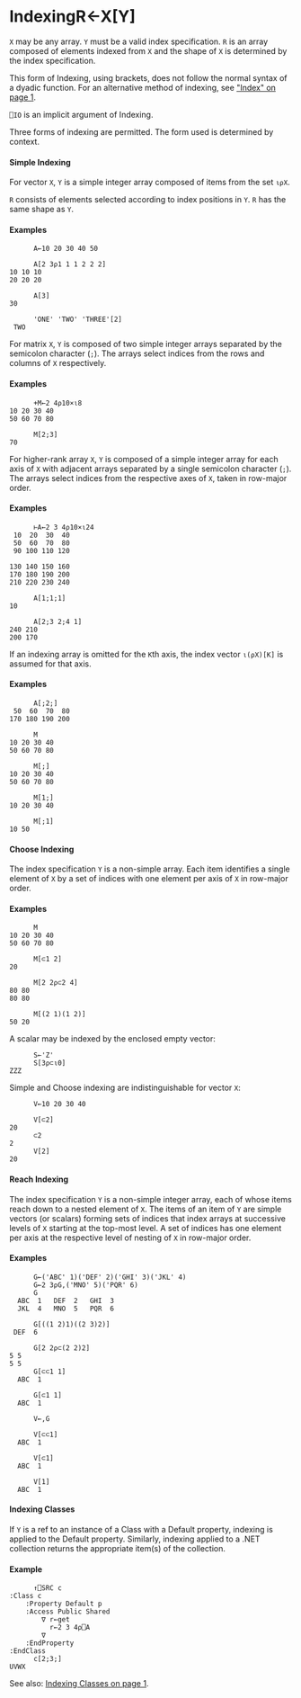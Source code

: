 




<h1 class="heading"><span class="name">Indexing</span><span class="command">R←X[Y]</span></h1>

`X` may be  any array. `Y` must be a valid index specification. `R` is an array composed of elements indexed from `X` and the shape of `X` is determined by the index specification.


This form of Indexing, using brackets, does not follow the normal syntax of a dyadic function. For an alternative method of indexing, see ["Index" on page 1](../../../../index.md).


`⎕IO` is an implicit argument of Indexing.


Three forms of indexing are permitted. The form used is determined by context.


#### Simple Indexing


For vector `X`, `Y` is a simple integer array composed of items from the set `⍳⍴X`.


`R` consists of elements selected according to index positions in `Y`. `R` has the same shape as `Y`.

#### Examples
```apl
      A←10 20 30 40 50
 
      A[2 3⍴1 1 1 2 2 2]
10 10 10
20 20 20
 
      A[3]
30
 
      'ONE' 'TWO' 'THREE'[2]
 TWO
```


For matrix `X`, `Y` is composed of two simple integer arrays separated by the semicolon character (`;`). The arrays select indices from the rows and columns of `X` respectively.

#### Examples
```apl
      +M←2 4⍴10×⍳8
10 20 30 40
50 60 70 80
 
      M[2;3]
70
```


For higher-rank array `X`, `Y` is composed of a simple integer array for each axis of `X` with adjacent arrays separated by a single semicolon character (`;`). The arrays select indices from the respective axes of `X`, taken in row-major order.

#### Examples
```apl
      ⊢A←2 3 4⍴10×⍳24
 10  20  30  40
 50  60  70  80
 90 100 110 120
 
130 140 150 160
170 180 190 200
210 220 230 240
 
      A[1;1;1]
10
 
      A[2;3 2;4 1]
240 210
200 170
```


If an indexing array is omitted for the `K`th axis, the index vector `⍳(⍴X)[K]` is assumed for that axis.

#### Examples
```apl
      A[;2;]
 50  60  70  80
170 180 190 200
 
      M
10 20 30 40
50 60 70 80
 
      M[;]
10 20 30 40
50 60 70 80
 
      M[1;]
10 20 30 40
 
      M[;1]
10 50
```

#### Choose Indexing


The index specification `Y` is a non-simple array. Each item identifies a single element of `X` by a set of indices with one element per axis of `X` in row-major order.

#### Examples
```apl
      M
10 20 30 40
50 60 70 80
 
      M[⊂1 2]
20
 
      M[2 2⍴⊂2 4]
80 80
80 80
 
      M[(2 1)(1 2)]
50 20
```


A scalar may be indexed by the enclosed empty vector:
```apl
      S←'Z'
      S[3⍴⊂⍳0]
ZZZ
```


Simple and Choose indexing are indistinguishable for vector `X`:
```apl
      V←10 20 30 40
 
      V[⊂2]
20
      ⊂2
2
      V[2]
20
```

#### Reach Indexing


The index specification `Y` is a non-simple integer array, each of whose items reach down to a nested element of `X`. The items of an item of `Y` are simple vectors (or scalars) forming sets of indices that index arrays at successive levels of `X` starting at the top-most level. A set of indices has one element per axis at the respective level of nesting of `X` in row-major order.

#### Examples
```apl
      G←('ABC' 1)('DEF' 2)('GHI' 3)('JKL' 4)
      G←2 3⍴G,('MNO' 5)('PQR' 6)
      G
  ABC  1   DEF  2   GHI  3
  JKL  4   MNO  5   PQR  6
 
      G[((1 2)1)((2 3)2)]
 DEF  6
 
      G[2 2⍴⊂(2 2)2]
5 5
5 5
      G[⊂⊂1 1]
  ABC  1
 
      G[⊂1 1]
  ABC  1
 
      V←,G
 
      V[⊂⊂1]
  ABC  1
 
      V[⊂1]
  ABC  1
 
      V[1]
  ABC  1
```

#### Indexing  Classes


If `Y` is a ref to an instance of a Class with a Default property, indexing is applied to the Default property. Similarly, indexing applied to a .NET collection returns the appropriate item(s) of the collection.

#### Example
```apl
      ↑⎕SRC c
:Class c                 
    :Property Default p  
    :Access Public Shared
        ∇ r←get          
          r←2 3 4⍴⎕A     
        ∇                
    :EndProperty         
:EndClass                
      c[2;3;]
UVWX

```


See also: [Indexing  Classes on page 1](../../../../index.md).


